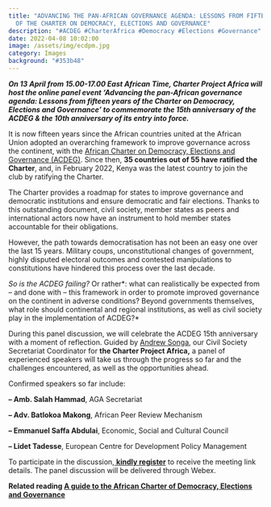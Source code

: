 ```yaml
---
title: "ADVANCING THE PAN-AFRICAN GOVERNANCE AGENDA: LESSONS FROM FIFTEEN YEARS
  OF THE CHARTER ON DEMOCRACY, ELECTIONS AND GOVERNANCE"
description: "#ACDEG #CharterAfrica #Democracy #Elections #Governance"
date: 2022-04-08 10:02:00
image: /assets/img/ecdpm.jpg
category: Images
background: "#353b48"
---
```

<!--StartFragment-->

***On 13 April from 15.00-17.00 East African Time, Charter Project Africa will host the online panel event ‘Advancing the pan-African governance agenda: Lessons from fifteen years of the Charter on Democracy, Elections and Governance’ to commemorate the 15th anniversary of the ACDEG & the 10th anniversary of its entry into force.***

It is now fifteen years since the African countries united at the African Union adopted an overarching framework to improve governance across the continent, with the [African Charter on Democracy, Elections and Governance (ACDEG)](https://au.int/en/treaties/african-charter-democracy-elections-and-governance). Since then, **35 countries out of 55 have ratified the Charter**, and, in February 2022, Kenya was the latest country to join the club by ratifying the Charter.

The Charter provides a roadmap for states to improve governance and democratic institutions and ensure democratic and fair elections. Thanks to this outstanding document, civil society, member states as peers and international actors now have an instrument to hold member states accountable for their obligations. 

However, the path towards democratisation has not been an easy one over the last 15 years. Military coups, unconstitutional changes of government, highly disputed electoral outcomes and contested manipulations to constitutions have hindered this process over the last decade.

*So is the ACDEG failing?* Or rather*: what can realistically be expected from – and done with – this framework in order to promote improved governance on the continent in adverse conditions? Beyond governments themselves, what role should continental and regional institutions, as well as civil society play in the implementation of ACDEG?*

During this panel discussion, we will celebrate the ACDEG 15th anniversary with a moment of reflection. Guided by [Andrew Songa](https://twitter.com/drewfremen), our Civil Society Secretariat Coordinator for **[](https://www.facebook.com/The-Charter-Project-Africa-102343699086251)the Charter Project Africa,** a panel of experienced speakers will take us through the progress so far and the challenges encountered, as well as the opportunities ahead. 

Confirmed speakers so far include:

**– Amb. Salah Hammad**, AGA Secretariat

**– Adv. Batlokoa Makong**, African Peer Review Mechanism

**– Emmanuel Saffa Abdulai**, Economic, Social and Cultural Council

**– Lidet Tadesse**, European Centre for Development Policy Management

To participate in the discussion,[ **kindly register**](https://ecdpm.webex.com/webappng/sites/ecdpm/meeting/info/90f3e4ca026d401f85767aea9191848b?isPopupRegisterView=true) to receive the meeting link details. The panel discussion will be delivered through Webex.

**Related reading [A guide to the African Charter of Democracy, Elections and Governance](https://ecdpm.org/publications/guide-african-charter-democracy-elections-governance/)**

<!--EndFragment-->